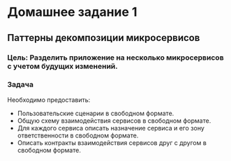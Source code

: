 # Домашнее задание 1

## Паттерны декомпозиции микросервисов
### Цель: Разделить приложение на несколько микросервисов с учетом будущих изменений.

### Задача
Необходимо предоставить:

- Пользовательские сценарии в свободном формате.
- Общую схему взаимодействия сервисов в свободном формате.
- Для каждого сервиса опиcать назначение сервиса и его зону ответственности в свободном формате.
- Описать контракты взаимодействия сервисов друг с другом в свободном формате.
